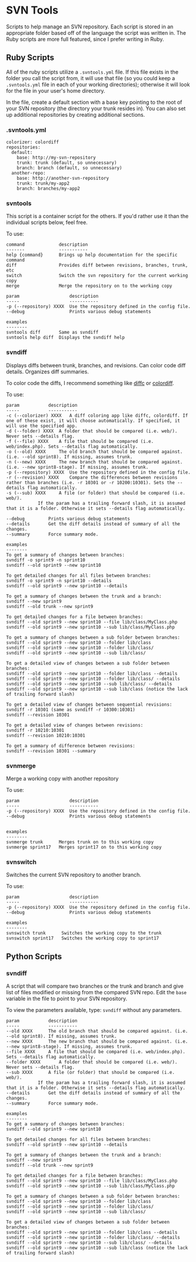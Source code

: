 SVN Tools
=========

Scripts to help manage an SVN repository. 
Each script is stored in an appropriate folder based off of the language the script was written in. The Ruby scripts are more full featured, since I prefer writing in Ruby.

Ruby Scripts
------------

All of the ruby scripts utilize a `.svntools.yml` file. If this file exists in the folder you call the script from, it will use that file (so you could keep a `.svntools.yml` file in each of your working directories); otherwise it will look for the file in your user's home directory. 

In the file, create a default section with a base key pointing to the root of your SVN repository (the directory your trunk resides in). You can also set up additional repositories by creating additional sections.

### .svntools.yml
   
    colorizer: colordiff
    repositories:
      default:
        base: http://my-svn-repository
        trunk: trunk (default, so unnecessary)
        branch: branch (default, so unnecessary)
      another-repo:
        base: http://another-svn-repository
        trunk: trunk/my-app2
        branch: branches/my-app2

### svntools

This script is a container script for the others. If you'd rather use it than the individual scripts below, feel free.

To use:

	command				description
	-------				-----------
	help {command}		Brings up help documentation for the specific command
	diff				Provides diff between revisions, branches, trunk, etc
	switch				Switch the svn repository for the current working copy
	merge				Merge the repository on to the working copy
	
	param             		description
	-----             		-----------
	-p (--repository) XXXX	Use the repository defined in the config file.
	--debug					Prints various debug statements
	
	examples
	--------
	svntools diff		Same as svndiff
	svntools help diff	Displays the svndiff help
 

### svndiff

Displays diffs between trunk, branches, and revisions. Can color code diff details. Organizes diff summaries.

To color code the diffs, I recommend something like [diffc](https://code.google.com/p/diffc) or [colordiff](http://www.colordiff.org).

To use:
   
	param			description
	-----			-----------
	-c (--colorizer) XXXX	A diff coloring app like diffc, colordiff. If one of these exist, it will choose automatically. If specified, it will use the specified app.
	-d (--folder) XXXX	A folder that should be compared (i.e. web/). Never sets --details flag.
	-f (--file) XXXX	A file that should be compared (i.e. web/index.php). Sets --details flag automatically.
	-o (--old) XXXX		The old branch that should be compared against. (i.e. --old sprint8). If missing, assumes trunk.
	-n (--new) XXXX		The new branch that should be compared against. (i.e. --new sprint8-stage). If missing, assumes trunk.
	-p (--repository) XXXX	Use the repository defined in the config file.
	-r (--revision) XXXX	Compare the differences between revisions rather than branches (i.e. -r 10301 or -r 10200:10301). Sets the --details flag automatically.
	-s (--sub) XXXX		A file (or folder) that should be compared (i.e. web/).
				If the param has a trailing forward slash, it is assumed that it is a folder. Otherwise it sets --details flag automatically.
	
	--debug			Prints various debug statements
	--details		Get the diff details instead of summary of all the changes.
	--summary		Force summary mode.
	
	examples
	--------
	To get a summary of changes between branches:
	svndiff -o sprint9 -n sprint10
	svndiff --old sprint9 --new sprint10
	
	To get detailed changes for all files between branches:
	svndiff -o sprint9 -n sprint10 --details
	svndiff --old sprint9 --new sprint10 --details
	
	To get a summary of changes between the trunk and a branch:
	svndiff --new sprint9
	svndiff --old trunk --new sprint9
	
	To get detailed changes for a file between branches:
	svndiff --old sprint9 --new sprint10 --file lib/class/MyClass.php
	svndiff --old sprint9 --new sprint10 --sub lib/class/MyClass.php
	
	To get a summary of changes between a sub folder between branches:
	svndiff --old sprint9 --new sprint10 --folder lib/class
	svndiff --old sprint9 --new sprint10 --folder lib/class/
	svndiff --old sprint9 --new sprint10 --sub lib/class/
	
	To get a detailed view of changes between a sub folder between branches:
	svndiff --old sprint9 --new sprint10 --folder lib/class --details
	svndiff --old sprint9 --new sprint10 --folder lib/class/ --details
	svndiff --old sprint9 --new sprint10 --sub lib/class/ --details
	svndiff --old sprint9 --new sprint10 --sub lib/class (notice the lack of trailing forward slash)
	
	To get a detailed view of changes between sequential revisions:
	svndiff -r 10301 (same as svndiff -r 10300:10301)
	svndiff --revision 10301
	
	To get a detailed view of changes between revisions:
	svndiff -r 10210:10301
	svndiff --revision 10210:10301
	
	To get a summary of difference between revisions:
	svndiff --revision 10301 --summary

### svnmerge

Merge a working copy with another repository

To use:

	param					description
	-----					-----------
	-p (--repository) XXXX	Use the repository defined in the config file.
	--debug					Prints various debug statements

	
	examples
	--------
	svnmerge trunk      Merges trunk on to this working copy
	svnmerge sprint17   Merges sprint17 on to this working copy

### svnswitch

Switches the current SVN repository to another branch.

To use:

	param					description
	-----					-----------
	-p (--repository) XXXX	Use the repository defined in the config file.
	--debug					Prints various debug statements
	
	examples
	--------
	svnswitch trunk      Switches the working copy to the trunk
	svnswitch sprint17   Switches the working copy to sprint17


Python Scripts
--------------

### svndiff

A script that will compare two branches or the trunk and branch and give list of files modified or missing from the compared SVN repo. Edit the `base` variable in the file to point to your SVN repository.

To view the parameters available, type: `svndiff` without any parameters.

	param			description
	-----			-----------
	--old XXXX		The old branch that should be compared against. (i.e. --old sprint8). If missing, assumes trunk.
	--new XXXX		The new branch that should be compared against. (i.e. --new sprint8-stage). If missing, assumes trunk.
	--file XXXX		A file that should be compared (i.e. web/index.php). Sets --details flag automatically.
	--folder XXXX		A folder that should be compared (i.e. web/). Never sets --details flag.
	--sub XXXX		A file (or folder) that should be compared (i.e. web/). 
				If the param has a trailing forward slash, it is assumed that it is a folder. Otherwise it sets --details flag automatically.
	--details		Get the diff details instead of summary of all the changes.
	--summary		Force summary mode.
	
	examples
	--------
	To get a summary of changes between branches:
	svndiff --old sprint9 --new sprint10
	
	To get detailed changes for all files between branches:
	svndiff --old sprint9 --new sprint10 --details
	
	To get a summary of changes between the trunk and a branch:
	svndiff --new sprint9
	svndiff --old trunk --new sprint9
	
	To get detailed changes for a file between branches:
	svndiff --old sprint9 --new sprint10 --file lib/class/MyClass.php
	svndiff --old sprint9 --new sprint10 --sub lib/class/MyClass.php
	
	To get a summary of changes between a sub folder between branches:
	svndiff --old sprint9 --new sprint10 --folder lib/class
	svndiff --old sprint9 --new sprint10 --folder lib/class/
	svndiff --old sprint9 --new sprint10 --sub lib/class/
	
	To get a detailed view of changes between a sub folder between branches:
	svndiff --old sprint9 --new sprint10 --folder lib/class --details
	svndiff --old sprint9 --new sprint10 --folder lib/class/ --details
	svndiff --old sprint9 --new sprint10 --sub lib/class/ --details
	svndiff --old sprint9 --new sprint10 --sub lib/class (notice the lack of trailing forward slash)
